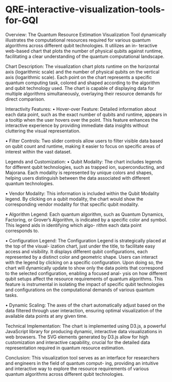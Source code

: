 # QRE-interactive-visualization-tools-for-GQI

Overview:
The Quantum Resource Estimation Visualization Tool dynamically illustrates the computational resources required for various quantum 
algorithms across different qubit technologies. It utilizes an in- teractive web-based chart that plots the number of physical qubits 
against runtime, facilitating a clear understanding of the quantum computational landscape.

Chart Description:
The visualization chart plots runtime on the horizontal axis (logarithmic scale) and the number of physical qubits on the vertical axis 
(logarithmic scale). Each point on the chart represents a specific quantum computing task, colored and shaped according to the algorithm
and qubit technology used. The chart is capable of displaying data for multiple algorithms simultaneously, overlaying their resource 
demands for direct comparison.

Interactivity Features:
• Hover-over Feature: Detailed information about each data point, such as the exact number of qubits and runtime, appears in a tooltip 
when the user hovers over the point. This feature enhances the interactive experience by providing immediate data insights without 
cluttering the visual representation.

• Filter Controls: Two slider controls allow users to filter visible data based on qubit count and runtime, making it easier to focus 
on specific areas of interest within the vast dataset.

Legends and Customization:
• Qubit Modality: The chart includes legends for different qubit technologies, such as trapped ion, superconducting, and Majorana. 
Each modality is represented by unique colors and shapes, helping users distinguish between the data associated with different quantum 
technologies.

• Vendor Modality: This information is included within the Qubit Modality legend. By clicking on a qubit modality, the chart would show 
the corresponding vendor modality for that specific qubit modality.

• Algorithm Legend: Each quantum algorithm, such as Quantum Dynamics, Factoring, or Grover’s Algorithm, is indicated by a specific color 
and symbol. This legend aids in identifying which algo- rithm each data point corresponds to.

• Configuration Legend: The Configuration Legend is strategically placed at the top of the visual- ization chart, just under the title, 
to facilitate easy access and visibility. It displays different qubit configurations, each represented by a distinct color and geometric 
shape. Users can interact with the legend by clicking on a specific configuration. Upon doing so, the chart will dynamically update to 
show only the data points that correspond to the selected configuration, enabling a focused anal- ysis on how different qubit setups 
affect the resource requirements of quantum algorithms. This feature is instrumental in isolating the impact of specific qubit 
technologies and configurations on the computational demands of various quantum tasks.

• Dynamic Scaling: The axes of the chart automatically adjust based on the data filtered through user interaction, ensuring optimal 
visualization of the available data points at any given time.

Technical Implementation:
The chart is implemented using D3.js, a powerful JavaScript library for producing dynamic, interactive data visualizations in web browsers. 
The SVG elements generated by D3.js allow for high customization and interactive capability, crucial for the detailed data representation 
required in quantum resource estimation.

Conclusion:
This visualization tool serves as an interface for researchers and engineers in the field of quantum comput- ing, providing an intuitive 
and interactive way to explore the resource requirements of various quantum algorithms across different qubit technologies.
